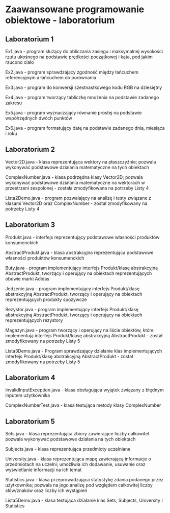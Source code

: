 # Zaawansowane programowanie obiektowe - laboratorium
## Laboratorium 1
  Ex1.java - program służący do obliczania zasięgu i maksymalnej wysokości rzutu ukośnego na podstawie prędkości początkowej i kąta, pod jakim rzucono ciało

  Ex2.java - program sprawdzający zgodność między łańcuchem referencyjnym a łańcuchem do porównania

  Ex3.java - program do konwersji szestnastkowego kodu RGB na dziesiętny

  Ex4.java - program tworzący tabliczkę mnożenia na podstawie zadanego zakresu

  Ex5.java - program wyznaczający równanie prostej na podstawie współrzędnych dwóch punktów

  Ex6.java - program formatujący datę na podstawie zadanego dnia, miesiąca i roku
## Laboratorium 2
  Vector2D.java - klasa reprezentująca wektory na płaszczyźnie; pozwala wykonywać podstawowe działania matematyczne na tych obiektach

  ComplexNumber.java - klasa podrzędna klasy Vector2D; pozwala wykonywać podstawowe działania matematyczne na wektorach w przestrzeni zespolonej - została zmodyfikowana na potrzeby Listy 4

  Lista2Demo.java - program pozwalający na analizę i testy związane z klasami Vector2D oraz ComplexNumber - został zmodyfikowany na potrzeby Listy 4
## Laboratorium 3
  Produkt.java - interfejs reprezentujący podstawowe własności produktów konsumenckich

  AbstractProdukt.java - klasa abstrakcyjna reprezentująca podstawowe własności produktów konsumenckich

  Buty.java - program implementujący interfejs Produkt/klasę abstrakcyjną AbstractProdukt, tworzący i operujący na obiektach reprezentujących obuwie marki Adidas

  Jedzenie.java - program implementujący interfejs Produkt/klasę abstrakcyjną AbstractProdukt, tworzący i operujący na obiektach reprezentujących produkty spożywcze

  Rezystor.java - program implementujący interfejs Produkt/klasę abstrakcyjną AbstractProdukt, tworzący i operujący na obiektach reprezentujących rezystory

  Magazyn.java - program tworzący i operujący na liście obiektów, które implementują interfejs Produkt/klasę abstrakcyjną AbstractProdukt - został zmodyfikowany na potrzeby Listy 5

  Lista3Demo.java - Program sprawdzający działanie klas implementujących interfejs Produkt/klasę abstrakcyjną AbstractProdukt - został zmodyfikowany na potrzeby Listy 5
## Laboratorium 4
  InvalidInputException.java - klasa obsługująca wyjątek związany z błędnym inputem użytkownika

  ComplexNumberTest.java - klasa testująca metody klasy ComplexNumber
## Laboratorium 5
  Sets.java - klasa reprezentująca zbiory zawierające liczby całkowitel pozwala wykonywać podstawowe działania na tych obiektach

  Subjects.java - klasa reprezentująca przedmioty uczelniane

  University.java - klasa reprezentująca mapę zawierającą informacje o przedmiotach na uczelni; umożliwia ich dodawanie, usuwanie oraz wyświetlanie informacji na ich temat

  Statistics.java - klasa przeprowadzająca statystykę zdania podanego przez użytkownika; pozwala na jego analizę pod względem całkowitej liczby słów/znaków oraz liczby ich wystąpień

  Lista5Demo.java - klasa testująca działanie klas Sets, Subjects, University i Statistics
